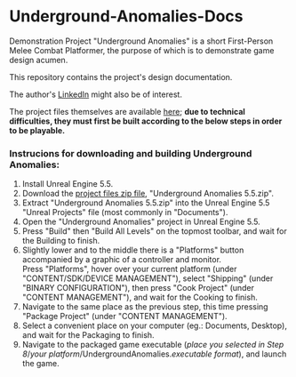 # Underground-Anomalies-Docs

Demonstration Project "Underground Anomalies" is a short First-Person Melee Combat Platformer, the purpose of which is to demonstrate game design acumen.

This repository contains the project's design documentation. 

The author's [LinkedIn](https://www.linkedin.com/in/adrian-kruszynski/) might also be of interest.

The project files themselves are available [here](); **due to technical difficulties, they must first be built according to the below steps in order to be playable.**

### Instrucions for downloading and building Underground Anomalies:

1. Install Unreal Engine 5.5.
2. Download the [project files zip file](), "Underground Anomalies 5.5.zip".
3. Extract "Underground Anomalies 5.5.zip" into the Unreal Engine 5.5 "Unreal Projects" file (most commonly in "Documents").
4. Open the "Underground Anomalies" project in Unreal Engine 5.5.
5. Press "Build" then "Build All Levels" on the topmost toolbar, and wait for the Building to finish.
6. Slightly lower and to the middle there is a "Platforms" button accompanied by a graphic of a controller and monitor.<br>Press "Platforms", hover over your current platform (under "CONTENT/SDK/DEVICE MANAGEMENT"), select "Shipping" (under "BINARY CONFIGURATION"), then press "Cook Project" (under "CONTENT MANAGEMENT"), and wait for the Cooking to finish.
7. Navigate to the same place as the previous step, this time pressing "Package Project" (under "CONTENT MANAGEMENT").
8. Select a convenient place on your computer (eg.: Documents, Desktop), and wait for the Packaging to finish.
9. Navigate to the packaged game executable (*place you selected in Step 8*/*your platform*/UndergroundAnomalies.*executable format*), and launch the game.
